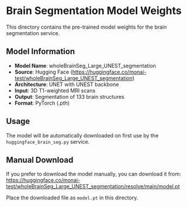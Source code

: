 # Brain Segmentation Model Weights

This directory contains the pre-trained model weights for the brain segmentation service.

## Model Information

- **Model Name**: wholeBrainSeg_Large_UNEST_segmentation
- **Source**: Hugging Face (https://huggingface.co/monai-test/wholeBrainSeg_Large_UNEST_segmentation)
- **Architecture**: UNET with UNEST backbone
- **Input**: 3D T1-weighted MRI scans
- **Output**: Segmentation of 133 brain structures
- **Format**: PyTorch (.pth)

## Usage

The model will be automatically downloaded on first use by the `huggingface_brain_seg.py` service.

## Manual Download

If you prefer to download the model manually, you can download it from:
https://huggingface.co/monai-test/wholeBrainSeg_Large_UNEST_segmentation/resolve/main/model.pt

Place the downloaded file as `model.pt` in this directory.